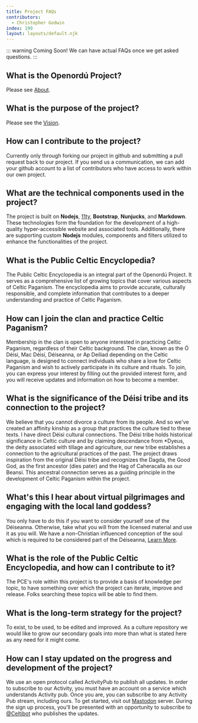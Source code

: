 ```yaml
---
title: Project FAQs
contributors:
  - Christopher Godwin
index: 199
layout: layouts/default.njk
---
```

::: warning Coming Soon!
We can have actual FAQs once we get asked questions.
:::
## What is the Openordú Project?
Please see [About](/about).

## What is the purpose of the project?
Please see the [Vision](/posts/vision/).

## How can I contribute to the project?
Currently only through forking our project in github and submitting a pull
request back to our project. If you send us a communication, we can add your
github account to a list of contributors who have access to work within our own
project.

## What are the technical components used in the project?
The project is built on **Nodejs**, [11ty](http://11ty.dev), **Bootstrap**, **Nunjucks**,
and **Markdown**. These technologies form the foundation for the development of a
high-quality hyper-accessible website and associated tools. Additionally, there
are supporting custom **Nodejs** modules, components and filters utilized to
enhance the functionalities of the project.

## What is the Public Celtic Encyclopedia?
The Public Celtic Encyclopedia is an integral part of the Openordú Project. It
serves as a comprehensive list of growing topics that cover various aspects of
Celtic Paganism. The encyclopedia aims to provide accurate, culturally
responsible, and complete information that contributes to a deeper understanding
and practice of Celtic Paganism.

## How can I join the clan and practice Celtic Paganism?
Membership in the clan is open to anyone interested in practicing Celtic
Paganism, regardless of their Celtic background. The clan, known as the Ó Déisi,
Mac Déisi, Déiseanna, or Ap Deiliad depending on the Celtic language, is
designed to connect individuals who share a love for Celtic Paganism and wish to
actively participate in its culture and rituals. To join, you can express your
interest by filling out the provided interest form, and you will receive updates
and information on how to become a member.

## What is the significance of the Déisi tribe and its connection to the project?
We believe that you cannot divorce a culture from its people. And so we've
created an affinity kinship as a group that practices the culture tied to these
texts. I have direct Déisi cultural connections. The Déisi tribe holds
historical significance in Celtic culture and by claiming descendance from
*Dyeus, the deity associated with tillage and agriculture, our new tribe
establishes a connection to the agricultural practices of the past. The project
draws inspiration from the original Déisi tribe and recognizes the Dagda, the
Good God, as the first ancestor (dies pater) and the Hag of Caheracalla as our
Beansí. This ancestral connection serves as a guiding principle in the
development of Celtic Paganism within the project.

## What's this I hear about virtual pilgrimages and engaging with the local land goddess?
You only have to do this if you want to consider yourself one of the
Déiseanna. Otherwise, take what you will from the licensed material and use it
as you will. We have a non-Christian influenced conception of the soul which
is required to be considered part of the Déiseanna, [Learn More](/guides/beginner).

## What is the role of the Public Celtic Encyclopedia, and how can I contribute to it?
The PCE's role within this project is to provide a basis of knowledge per topic,
to have something over which the project can iterate, improve and release. Folks
searching these topics will be able to find them.

## What is the long-term strategy for the project?
To exist, to be used, to be edited and improved. As a culture repository we
would like to grow our secondary goals into more than what is stated here as any
need for it might come.

## How can I stay updated on the progress and development of the project?
We use an open protocol called ActivityPub to publish all updates. In order to
subscribe to our Activity, you must have an account on a service which
understands Activity pub. Once you are, you can subscribe to any Activity Pub
stream, including ours. To get started, visit out [Mastodon](/mastodon) server.
During the sign up process, you'll be presented with an opportunity to subscribe
to [@Celtibot](http://mastodon.celticpaganism.org/@Celtibot) who publishes the updates.


